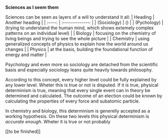 **Sciences as I seem them**

Sciences can be seen as layers of a will to understand it all:
| Heading | Another heading |
| :----:  | :-------------: |
|  (Sociology)   |      ()       |
|  (Pychology)   |      (trying to understand the human mind, which shows extemely complex patterns on an individual level)       |
|  Biology   |      focusing on the chemistry of living beings and trying to see the whole picture       |
|  Chemistry   |      using generalized concepts of physics to explain how the world around us changes       |
|  Physics   |      at the basis, building the foundational function of energy and matter       |

Psychology and even more so sociology are detached from the scientific basis and especially sociology leans quite heavily towards philosophy.

According to this concept, every higher level could be fully explained by any lower level. Wheter this is true or not is disputed. If it is true, physical determinism is true, meaning that every single event can in theory be determined and calculated. The outcome of an election could be known by calculating the properties of every force and subatomic particle.

In chemistry and biology, this determinism is generelly accepted as a working hypothesis. On these two levels this physical determinism is *accurate enough*. Wheter it is true or not probably 

[[to be finished]]
